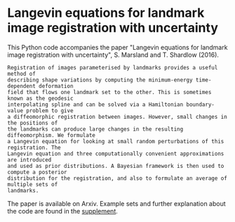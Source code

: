 # Langevin equations for landmark image registration with uncertainty

This Python code accompanies the paper "Langevin equations for landmark image registration with
uncertainty", S. Marsland and T. Shardlow (2016).

    Registration of images parameterised by landmarks provides a useful method of 
    describing shape variations by computing the minimum-energy time-dependent deformation
    field that flows one landmark set to the other. This is sometimes known as the geodesic
    interpolating spline and can be solved via a Hamiltonian boundary-value problem to give
    a diffeomorphic registration between images. However, small changes in the positions of
    the landmarks can produce large changes in the resulting diffeomorphism. We formulate
    a Langevin equation for looking at small random perturbations of this registration. The
    Langevin equation and three computationally convenient approximations are introduced
    and used as prior distributions. A Bayesian framework is then used to compute a posterior
    distribution for the registration, and also to formulate an average of multiple sets of
    landmarks.

The paper is available on Arxiv. Example sets and further explanation about the code are found in the [supplement](https://github.com/tonyshardlow/reg_sde/blob/master/sde_imag_supplement.pdf).
